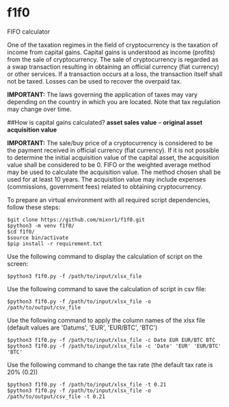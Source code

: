 # f1f0
FIFO calculator

One of the taxation regimes in the field of cryptocurrency is the taxation of income from capital gains. Capital gains is understood as income (profits) from the sale of cryptocurrency. The sale of cryptocurrency is regarded as a swap transaction resulting in obtaining an official currency (fiat currency) or other services. If a transaction occurs at a loss, the transaction itself shall not be taxed. Losses can be used to recover the overpaid tax.

**IMPORTANT:** The laws governing the application of taxes may vary depending on the country in which you are located. Note that tax regulation may change over time.

##How is capital gains calculated?
**asset sales value** – **original asset acquisition value**

**IMPORTANT:** The sale/buy price of a cryptocurrency is considered to be the payment received in official currency (fiat currency). If it is not possible to determine the initial acquisition value of the capital asset, the acquisition value shall be considered to be 0.
FIFO or the weighted average method may be used to calculate the acquisition value. The method chosen shall be used for at least 10 years. The acquisition value may include expenses (commissions, government fees) related to obtaining cryptocurrency.

To prepare an virtual environment with all required script dependencies, follow these steps:
```
$git clone https://github.com/mixnr1/f1f0.git
$python3 -m venv f1f0/
$cd f1f0/
$source bin/activate
$pip install -r requirement.txt
```
Use the following command to display the calculation of script on the screen:
```
$python3 f1f0.py -f /path/to/input/xlsx_file
```
Use the following command to save the calculation of script in csv file:
```
$python3 f1f0.py -f /path/to/input/xlsx_file -o /path/to/output/csv_file 
```
Use the following command to apply the column names of the xlsx file (default values are 'Datums', 'EUR', 'EUR/BTC', 'BTC')
```
$python3 f1f0.py -f /path/to/input/xlsx_file -c Date EUR EUR/BTC BTC
$python3 f1f0.py -f /path/to/input/xlsx_file -c 'Date' 'EUR' 'EUR/BTC' 'BTC'
```
Use the following command to change the tax rate (the default tax rate is 20% (0.2))
```
$python3 f1f0.py -f /path/to/input/xlsx_file -t 0.21 
$python3 f1f0.py -f /path/to/input/xlsx_file -o /path/to/output/csv_file -t 0.21
```
